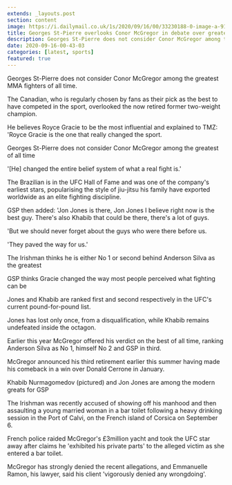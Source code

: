 ```yaml
---
extends: _layouts.post
section: content
image: https://i.dailymail.co.uk/1s/2020/09/16/00/33230188-0-image-a-91_1600212234631.jpg 
title: Georges St-Pierre overlooks Conor McGregor in debate over greatest UFC fighter in history 
description: Georges St-Pierre does not consider Conor McGregor among the greatest MMA fighters of all time, instead rating Royce Gracie as his cream of the crop. 
date: 2020-09-16-00-43-03 
categories: [latest, sports] 
featured: true 
--- 
```

Georges St-Pierre does not consider Conor McGregor among the greatest MMA fighters of all time. 

The Canadian, who is regularly chosen by fans as their pick as the best to have competed in the sport, overlooked the now retired former two-weight champion. 

He believes Royce Gracie to be the most influential and explained to TMZ: 'Royce Gracie is the one that really changed the sport.

Georges St-Pierre does not consider Conor McGregor among the greatest of all time 

'[He] changed the entire belief system of what a real fight is.'

The Brazilian is in the UFC Hall of Fame and was one of the company's earliest stars, popularising the style of jiu-jitsu his family have exported worldwide as an elite fighting discipline. 

GSP then added: 'Jon Jones is there, Jon Jones I believe right now is the best guy. There's also Khabib that could be there, there's a lot of guys.

'But we should never forget about the guys who were there before us.

'They paved the way for us.'

The Irishman thinks he is either No 1 or second behind Anderson Silva as the greatest

GSP thinks Gracie changed the way most people perceived what fighting can be 

Jones and Khabib are ranked first and second respectively in the UFC's current pound-for-pound list. 

Jones has lost only once, from a disqualification, while Khabib remains undefeated inside the octagon. 

Earlier this year McGregor offered his verdict on the best of all time, ranking Anderson Silva as No 1, himself No 2 and GSP in third.   

McGregor announced his third retirement earlier this summer having made his comeback in a win over Donald Cerrone in January. 

Khabib Nurmagomedov (pictured) and Jon Jones are among the modern greats for GSP

The Irishman was recently accused of showing off his manhood and then assaulting a young married woman in a bar toilet following a heavy drinking session in the Port of Calvi, on the French island of Corsica on September 6. 

French police raided McGregor's £3million yacht and took the UFC star away after claims he 'exhibited his private parts' to the alleged victim as she entered a bar toilet. 

McGregor has strongly denied the recent allegations, and Emmanuelle Ramon, his lawyer, said his client 'vigorously denied any wrongdoing'.

